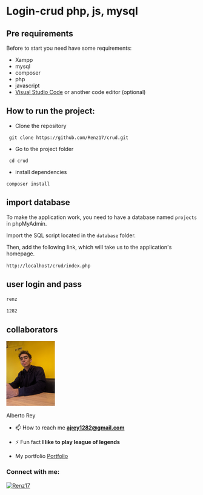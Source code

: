 # Login-crud php, js, mysql

## Pre requirements

Before to start you need have some requirements:

- Xampp
- mysql 
- composer
- php
- javascript  
- [Visual Studio Code](https://code.visualstudio.com/) or another code editor (optional)

## How to run the project:

- Clone the repository

```
 git clone https://github.com/Renz17/crud.git

 ```
 

- Go to the project folder

```
 cd crud
```

- install dependencies
```
composer install 

```

## import database 

To make the application work, you need to have a database named `projects` in phpMyAdmin.

Import the SQL script located in the `database` folder.

Then, add the following link, which will take us to the application's homepage.

`http://localhost/crud/index.php`

## user login and pass 

`renz` 

`1282`

## collaborators
<img src="https://github.com/Renz17/Images/blob/main/img/PXL_20220928_212013084_polarr.jpg" width="128"/>


Alberto Rey

- 📫 How to reach me **ajrey1282@gmail.com**

- ⚡ Fun fact **I like to play league of legends**
- My portfolio [Portfolio](https://portafolio-two-khaki.vercel.app/)

<h3 align="left">Connect with me:</h3>
<p align="left">
<a href="https://www.linkedin.com/in/renz17/" target="blank"><img align="center" src="https://raw.githubusercontent.com/rahuldkjain/github-profile-readme-generator/master/src/images/icons/Social/linked-in-alt.svg" alt="Renz17" height="30" width="40" /></a>

</p>
